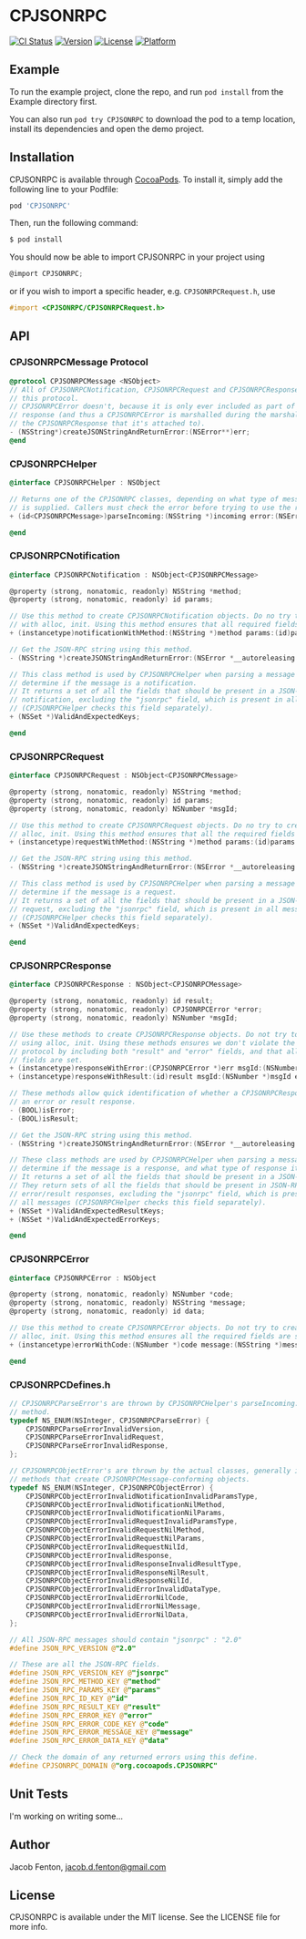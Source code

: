 # CPJSONRPC

[![CI Status](http://img.shields.io/travis/asib/CPJSONRPC.svg?style=flat)](https://travis-ci.org/asib/CPJSONRPC)
[![Version](https://img.shields.io/cocoapods/v/CPJSONRPC.svg?style=flat)](http://cocoapods.org/pods/CPJSONRPC)
[![License](https://img.shields.io/cocoapods/l/CPJSONRPC.svg?style=flat)](http://cocoapods.org/pods/CPJSONRPC)
[![Platform](https://img.shields.io/cocoapods/p/CPJSONRPC.svg?style=flat)](http://cocoapods.org/pods/CPJSONRPC)

## Example

To run the example project, clone the repo, and run `pod install` from the Example directory first.

You can also run `pod try CPJSONRPC` to download the pod to a temp location, install its dependencies and open the demo project.

## Installation

CPJSONRPC is available through [CocoaPods](http://cocoapods.org). To install
it, simply add the following line to your Podfile:

```ruby
pod 'CPJSONRPC'
```

Then, run the following command:

```bash
$ pod install
```

You should now be able to import CPJSONRPC in your project using

```objective-c
@import CPJSONRPC;
```

or if you wish to import a specific header, e.g. `CPJSONRPCRequest.h`, use

```objective-c
#import <CPJSONRPC/CPJSONRPCRequest.h>
```

## API

### CPJSONRPCMessage Protocol

```objective-c
@protocol CPJSONRPCMessage <NSObject>
// All of CPJSONRPCNotification, CPJSONRPCRequest and CPJSONRPCResponse implement
// this protocol.
// CPJSONRPCError doesn't, because it is only ever included as part of a JSON-RPC
// response (and thus a CPJSONRPCError is marshalled during the marshalling of
// the CPJSONRPCResponse that it's attached to).
- (NSString*)createJSONStringAndReturnError:(NSError**)err;
@end
```

### CPJSONRPCHelper

```objective-c
@interface CPJSONRPCHelper : NSObject

// Returns one of the CPJSONRPC classes, depending on what type of message
// is supplied. Callers must check the error before trying to use the returned class.
+ (id<CPJSONRPCMessage>)parseIncoming:(NSString *)incoming error:(NSError *__autoreleasing *)err;

@end
```

### CPJSONRPCNotification

```objective-c
@interface CPJSONRPCNotification : NSObject<CPJSONRPCMessage>

@property (strong, nonatomic, readonly) NSString *method;
@property (strong, nonatomic, readonly) id params;

// Use this method to create CPJSONRPCNotification objects. Do no try to create
// with alloc, init. Using this method ensures that all required fields are set.
+ (instancetype)notificationWithMethod:(NSString *)method params:(id)params error:(NSError *__autoreleasing *)err;

// Get the JSON-RPC string using this method.
- (NSString *)createJSONStringAndReturnError:(NSError *__autoreleasing *)err;

// This class method is used by CPJSONRPCHelper when parsing a message to
// determine if the message is a notification.
// It returns a set of all the fields that should be present in a JSON-RPC
// notification, excluding the "jsonrpc" field, which is present in all messages
// (CPJSONRPCHelper checks this field separately).
+ (NSSet *)ValidAndExpectedKeys;

@end
```

### CPJSONRPCRequest

```objective-c
@interface CPJSONRPCRequest : NSObject<CPJSONRPCMessage>

@property (strong, nonatomic, readonly) NSString *method;
@property (strong, nonatomic, readonly) id params;
@property (strong, nonatomic, readonly) NSNumber *msgId;

// Use this method to create CPJSONRPCRequest objects. Do no try to create with
// alloc, init. Using this method ensures that all the required fields are set.
+ (instancetype)requestWithMethod:(NSString *)method params:(id)params msgId:(NSNumber *)msgId error:(NSError *__autoreleasing *)err;

// Get the JSON-RPC string using this method.
- (NSString *)createJSONStringAndReturnError:(NSError *__autoreleasing *)err;

// This class method is used by CPJSONRPCHelper when parsing a message to
// determine if the message is a request.
// It returns a set of all the fields that should be present in a JSON-RPC
// request, excluding the "jsonrpc" field, which is present in all messages
// (CPJSONRPCHelper checks this field separately).
+ (NSSet *)ValidAndExpectedKeys;

@end
```

### CPJSONRPCResponse

```objective-c
@interface CPJSONRPCResponse : NSObject<CPJSONRPCMessage>

@property (strong, nonatomic, readonly) id result;
@property (strong, nonatomic, readonly) CPJSONRPCError *error;
@property (strong, nonatomic, readonly) NSNumber *msgId;

// Use these methods to create CPJSONRPCResponse objects. Do not try to create
// using alloc, init. Using these methods ensures we don't violate the JSON-RPC
// protocol by including both "result" and "error" fields, and that all required
// fields are set.
+ (instancetype)responseWithError:(CPJSONRPCError *)err msgId:(NSNumber *)msgId;
+ (instancetype)responseWithResult:(id)result msgId:(NSNumber *)msgId error:(NSError *__autoreleasing *)err;

// These methods allow quick identification of whether a CPJSONRPCResponse is
// an error or result response.
- (BOOL)isError;
- (BOOL)isResult;

// Get the JSON-RPC string using this method.
- (NSString *)createJSONStringAndReturnError:(NSError *__autoreleasing *)err;

// These class methods are used by CPJSONRPCHelper when parsing a message to
// determine if the message is a response, and what type of response it is.
// It returns a set of all the fields that should be present in a JSON-RPC
// They return sets of all the fields that should be present in JSON-RPC
// error/result responses, excluding the "jsonrpc" field, which is present in
// all messages (CPJSONRPCHelper checks this field separately).
+ (NSSet *)ValidAndExpectedResultKeys;
+ (NSSet *)ValidAndExpectedErrorKeys;

@end
```

### CPJSONRPCError

```objective-c
@interface CPJSONRPCError : NSObject

@property (strong, nonatomic, readonly) NSNumber *code;
@property (strong, nonatomic, readonly) NSString *message;
@property (strong, nonatomic, readonly) id data;

// Use this method to create CPJSONRPCError objects. Do not try to create using
// alloc, init. Using this method ensures all the required fields are set.
+ (instancetype)errorWithCode:(NSNumber *)code message:(NSString *)message data:(id)data error:(NSError *__autoreleasing *)err;

@end
```

### CPJSONRPCDefines.h

```objective-c
// CPJSONRPCParseError's are thrown by CPJSONRPCHelper's parseIncoming:error:
// method.
typedef NS_ENUM(NSInteger, CPJSONRPCParseError) {
    CPJSONRPCParseErrorInvalidVersion,
    CPJSONRPCParseErrorInvalidRequest,
    CPJSONRPCParseErrorInvalidResponse,
};

// CPJSONRPCObjectError's are thrown by the actual classes, generally in the
// methods that create CPJSONRPCMessage-conforming objects.
typedef NS_ENUM(NSInteger, CPJSONRPCObjectError) {
    CPJSONRPCObjectErrorInvalidNotificationInvalidParamsType,
    CPJSONRPCObjectErrorInvalidNotificationNilMethod,
    CPJSONRPCObjectErrorInvalidNotificationNilParams,
    CPJSONRPCObjectErrorInvalidRequestInvalidParamsType,
    CPJSONRPCObjectErrorInvalidRequestNilMethod,
    CPJSONRPCObjectErrorInvalidRequestNilParams,
    CPJSONRPCObjectErrorInvalidRequestNilId,
    CPJSONRPCObjectErrorInvalidResponse,
    CPJSONRPCObjectErrorInvalidResponseInvalidResultType,
    CPJSONRPCObjectErrorInvalidResponseNilResult,
    CPJSONRPCObjectErrorInvalidResponseNilId,
    CPJSONRPCObjectErrorInvalidErrorInvalidDataType,
    CPJSONRPCObjectErrorInvalidErrorNilCode,
    CPJSONRPCObjectErrorInvalidErrorNilMessage,
    CPJSONRPCObjectErrorInvalidErrorNilData,
};

// All JSON-RPC messages should contain "jsonrpc" : "2.0"
#define JSON_RPC_VERSION @"2.0"

// These are all the JSON-RPC fields.
#define JSON_RPC_VERSION_KEY @"jsonrpc"
#define JSON_RPC_METHOD_KEY @"method"
#define JSON_RPC_PARAMS_KEY @"params"
#define JSON_RPC_ID_KEY @"id"
#define JSON_RPC_RESULT_KEY @"result"
#define JSON_RPC_ERROR_KEY @"error"
#define JSON_RPC_ERROR_CODE_KEY @"code"
#define JSON_RPC_ERROR_MESSAGE_KEY @"message"
#define JSON_RPC_ERROR_DATA_KEY @"data"

// Check the domain of any returned errors using this define.
#define CPJSONRPC_DOMAIN @"org.cocoapods.CPJSONRPC"
```

## Unit Tests

I'm working on writing some...

## Author

Jacob Fenton, jacob.d.fenton@gmail.com

## License

CPJSONRPC is available under the MIT license. See the LICENSE file for more info.
